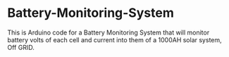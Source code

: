 # Battery-Monitoring-System
This is Arduino code for a Battery Monitoring System that will monitor battery volts of each cell and current into them of a 1000AH solar system, Off GRID.
